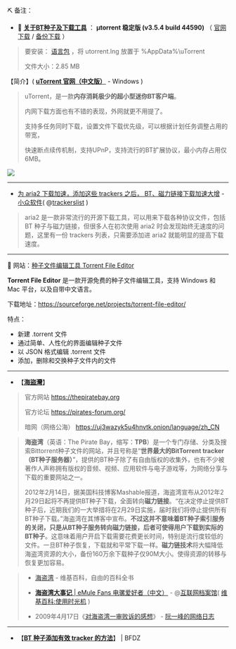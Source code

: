 ⛏ 备注：

- 🎦 [**关于BT种子及下载工具**](https://github.com/taoste/Hello-World/blob/master/Tools/P2P%E5%B7%A5%E5%85%B7/BT.md) ： **µtorrent 稳定版 (v3.5.4 build 44590)**  （ [官网下载](https://www.utorrent.com/intl/zh_cn/downloads/complete/track/stable/os/win) / [备份下载](https://github.com/taoste/Hello-World/blob/master/Tools/uTorrent_v3.5.4.44590.exe?raw=true) ）
> 
> 要安装： [语言包](https://www.utorrent.com/intl/zh_cn/downloads/win) ，将 utorrent.lng 放置于 %AppData%\uTorrent
> 
> 文件大小：2.85 MB

【简介】( [**uTorrent 官网（中文版）**](https://www.utorrent.com/intl/zh_cn/downloads/win) - Windows  )
>
> uTorrent，是一款**内存消耗极少的超小型迷你BT客户端**。
>
> 内网下载方面也有不错的表现，外网就更不用提了。
>
> 支持多任务同时下载，设置文件下载优先级，可以根据计划任务调整占用的带宽，
>
> 快速断点续传机制，支持UPnP，支持流行的BT扩展协议，最小内存占用仅6MB。
>

<img src="https://camo.githubusercontent.com/43de7f6c86466fc4c80333389624272617b5b90a/687474703a2f2f646f776e7a612e696d672e7a7a3331342e636f6d2f736f66742f787a676a2d35342f323031362d30312d31312f65626464636430643630343639303433363832303635376661346237373833392e6a70673f7261773d74727565?raw=true"/>

-----------------------------------------------------------

- [为 aria2 下载加速，添加这些 trackers 之后， BT、磁力链接下载加速大增](https://www.appinn.com/ara2-add-trackers-list-for-speed-up/) - [小众软件](https://www.appinn.com/tag/aria2/)( @[trackerslist](https://github.com/ngosang/trackerslist) )
> 
> aria2 是一款非常流行的开源下载工具，可以用来下载各种协议文件，包括 BT 种子与磁力链接，但很多人在初次使用 aria2 时会发现始终无速度的问题，这里有一份 trackers 列表，只需要添加进 aria2 就能明显的提高下载速度。

-----------------------------------------------------------

🎦 网站：[种子文件编辑工具 Torrent File Editor](https://www.bfdz.ink/2019/02/09/122/)

   <p><b>Torrent File Editor</b> 是一款开源免费的种子文件编辑工具，支持 Windows 和 Mac 平台，以及自带中文语言。</p>
<p>下载地址：<a href="https://sourceforge.net/projects/torrent-file-editor/" target="_blank" rel="noopener">https://sourceforge.net/projects/torrent-file-editor/</a></p>
<a id="more"></a>

<p>特点：</p>
<ul>
<li>新建 .torrent 文件</li>
<li>通过简单、人性化的界面编辑种子文件</li>
<li>以 JSON 格式编辑 .torrent 文件</li>
<li>添加，删除和交换种子文件内的文件</li>
</ul>

-----------------------------------------------------------

- 【[**海盜灣**](https://thepiratebay.org)】
> 
> 官方网站  https://thepiratebay.org
> 
> 官方论坛  https://pirates-forum.org/
> 
> 暗网（网络公海）  https://uj3wazyk5u4hnvtk.onion/language/zh_CN

> **海盗湾**（英语：The Pirate Bay，缩写：**TPB**）是一个专门存储、分类及搜索Bittorrent种子文件的网站，并且号称是“**世界最大的BitTorrent tracker（BT种子服务器）**”，提供的BT种子除了有自由版权的收集外，也有不少被著作人声称拥有版权的音频、视频、应用软件与电子游戏等，为网络分享与下载的重要网站之一。 
> 
> 2012年2月14日，据美国科技博客Mashable报道，海盗湾宣布从2012年2月29日起将不再提供BT种子下载，全面转向**磁力链接**。“在决定停止提供BT种子后，近期我们的一大举措将在2月29日实施，届时我们将停止提供所有BT种子下载。”海盗湾在其博客中宣布。**不过这并不意味着BT种子索引服务的关闭，只是从BT种子服务转向磁力链接，后者可使得用户下载到实际的BT种子**。这意味着用户开启下载需要花费更长时间，特别是流行度较低的文件。一旦BT种子恢复，下载就和平常下载一样。**磁力链技术**将大幅降低海盗湾资源的大小，备份160万余下载种子仅90M大小。使得资源的转移与恢复更加容易。


> - [海盗湾](https://zh.wikipedia.org/wiki/海盜灣) - 维基百科，自由的百科全书  
> 
> - [**海盗湾大事记** | eMule Fans 电骡爱好者（中文）](https://web.archive.org/web/20101122034819/http://emulefans.com/the-pirate-bay-events/) - @[互联网档案馆](https://archive.org)( [维基百科:使用时光机](https://zh.wikipedia.org/wiki/Wikipedia:使用时光机) )
>
> - 2009年4月17日《[对海盗湾一审败诉的感想](https://www.ruanyifeng.com/blog/2009/04/some_thoughts_on_the_pirate_bay_guilty.html)》 - [阮一峰的网络日志](https://www.ruanyifeng.com/)  

-----------------------------------------------------------

- 【[**BT 种子添加有效 tracker 的方法**](https://www.bfdz.ink/2018/02/04/72/)】  | BFDZ

